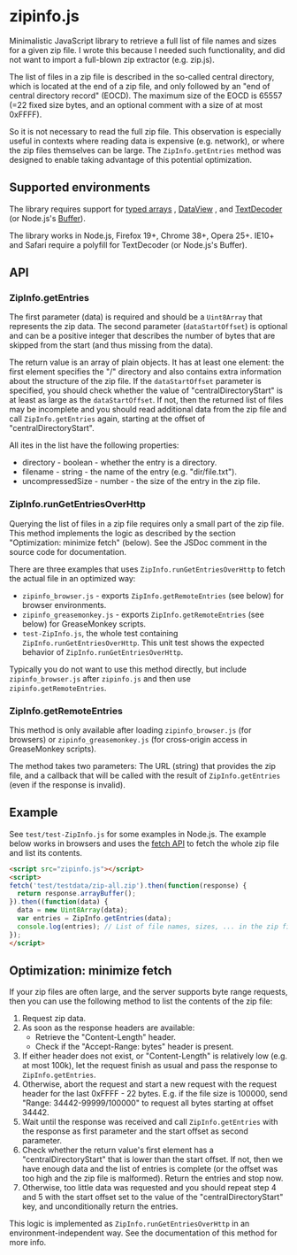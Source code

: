 # zipinfo.js

Minimalistic JavaScript library to retrieve a full list of file names and sizes
for a given zip file. I wrote this because I needed such functionality, and did
not want to import a full-blown zip extractor (e.g. zip.js).

The list of files in a zip file is described in the so-called central directory,
which is located at the end of a zip file, and only followed by an
"end of central directory record" (EOCD). The maximum size of the EOCD is 65557
(=22 fixed size bytes, and an optional comment with a size of at most 0xFFFF).

So it is not necessary to read the full zip file. This observation is especially
useful in contexts where reading data is expensive (e.g. network), or where the
zip files themselves can be large. The `ZipInfo.getEntries` method was designed
to enable taking advantage of this potential optimization.

## Supported environments

The library requires support for
[typed arrays](https://developer.mozilla.org/en-US/docs/Web/JavaScript/Typed_arrays#Browser_compatibility)
,
[DataView](https://developer.mozilla.org/en-US/docs/Web/JavaScript/Reference/Global_Objects/DataView#Browser_compatibility)
, and
[TextDecoder](https://developer.mozilla.org/en-US/docs/Web/API/TextDecoder#Browser_compatibility)
(or Node.js's [Buffer](https://nodejs.org/api/buffer.html)).

The library works in Node.js, Firefox 19+, Chrome 38+, Opera 25+.
IE10+ and Safari require a polyfill for TextDecoder (or Node.js's Buffer).


## API

### ZipInfo.getEntries
The first parameter (data) is required and should be a `Uint8Array` that
represents the zip data. The second parameter (`dataStartOffset`) is optional
and can be a positive integer that describes the number of bytes that are
skipped from the start (and thus missing from the data).

The return value is an array of plain objects. It has at least one element: the
first element specifies the "/" directory and also contains extra information
about the structure of the zip file. If the `dataStartOffset` parameter is
specified, you should check whether the value of "centralDirectoryStart" is at
least as large as the `dataStartOffset`. If not, then the returned list of files
may be incomplete and you should read additional data from the zip file and call
`ZipInfo.getEntries` again, starting at the offset of "centralDirectoryStart".

All ites in the list have the following properties:

- directory - boolean - whether the entry is a directory.
- filename - string - the name of the entry (e.g. "dir/file.txt").
- uncompressedSize - number - the size of the entry in the zip file.

### ZipInfo.runGetEntriesOverHttp
Querying the list of files in a zip file requires only a small part of the zip
file. This method implements the logic as described by the section
 "Optimization: minimize fetch" (below). See the JSDoc comment in the source
code for documentation.

There are three examples that uses `ZipInfo.runGetEntriesOverHttp` to fetch the
actual file in an optimized way:

- `zipinfo_browser.js` - exports `ZipInfo.getRemoteEntries` (see below) for
  browser environments.
- `zipinfo_greasemonkey.js` - exports `ZipInfo.getRemoteEntries` (see below)
  for GreaseMonkey scripts.
- `test-ZipInfo.js`, the whole test containing `ZipInfo.runGetEntriesOverHttp`.
  This unit test shows the expected behavior of `ZipInfo.runGetEntriesOverHttp`.

Typically you do not want to use this method directly, but include
`zipinfo_browser.js` after `zipinfo.js` and then use `zipinfo.getRemoteEntries`.

### ZipInfo.getRemoteEntries
This method is only available after loading `zipinfo_browser.js` (for browsers)
or `zipinfo_greasemonkey.js` (for cross-origin access in GreaseMonkey scripts).

The method takes two parameters: The URL (string) that provides the zip file,
and a callback that will be called with the result of `ZipInfo.getEntries`
(even if the response is invalid).


## Example

See `test/test-ZipInfo.js` for some examples in Node.js.
The example below works in browsers and uses the
[fetch API](https://developer.mozilla.org/en-US/docs/Web/API/Fetch_API)
to fetch the whole zip file and list its contents.

```html
<script src="zipinfo.js"></script>
<script>
fetch('test/testdata/zip-all.zip').then(function(response) {
  return response.arrayBuffer();
}).then((function(data) {
  data = new Uint8Array(data);
  var entries = ZipInfo.getEntries(data);
  console.log(entries); // List of file names, sizes, ... in the zip file.
});
</script>
```

## Optimization: minimize fetch

If your zip files are often large, and the server supports byte range requests,
then you can use the following method to list the contents of the zip file:

1. Request zip data.
2. As soon as the response headers are available:
   - Retrieve the "Content-Length" header.
   - Check if the "Accept-Range: bytes" header is present.
3. If either header does not exist, or "Content-Length" is relatively low (e.g.
   at most 100k), let the request finish as usual and pass the response to
   `ZipInfo.getEntries`.
4. Otherwise, abort the request and start a new request with the request header
   for the last 0xFFFF - 22 bytes. E.g. if the file size is 100000, send
   "Range: 34442-99999/100000" to request all bytes starting at offset 34442.
5. Wait until the response was received and call `ZipInfo.getEntries` with the
   response as first parameter and the start offset as second parameter.
6. Check whether the return value's first element has a "centralDirectoryStart"
   that is lower than the start offset. If not, then we have enough data and the
   list of entries is complete (or the offset was too high and the zip file is
   malformed). Return the entries and stop now.
7. Otherwise, too little data was requested and you should repeat step 4 and 5
   with the start offset set to the value of the "centralDirectoryStart" key,
   and unconditionally return the entries.

This logic is implemented as `ZipInfo.runGetEntriesOverHttp` in an
environment-independent way. See the documentation of this method for more info.
